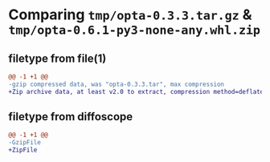 # Comparing `tmp/opta-0.3.3.tar.gz` & `tmp/opta-0.6.1-py3-none-any.whl.zip`

## filetype from file(1)

```diff
@@ -1 +1 @@
-gzip compressed data, was "opta-0.3.3.tar", max compression
+Zip archive data, at least v2.0 to extract, compression method=deflate
```

## filetype from diffoscope

```diff
@@ -1 +1 @@
-GzipFile
+ZipFile
```

